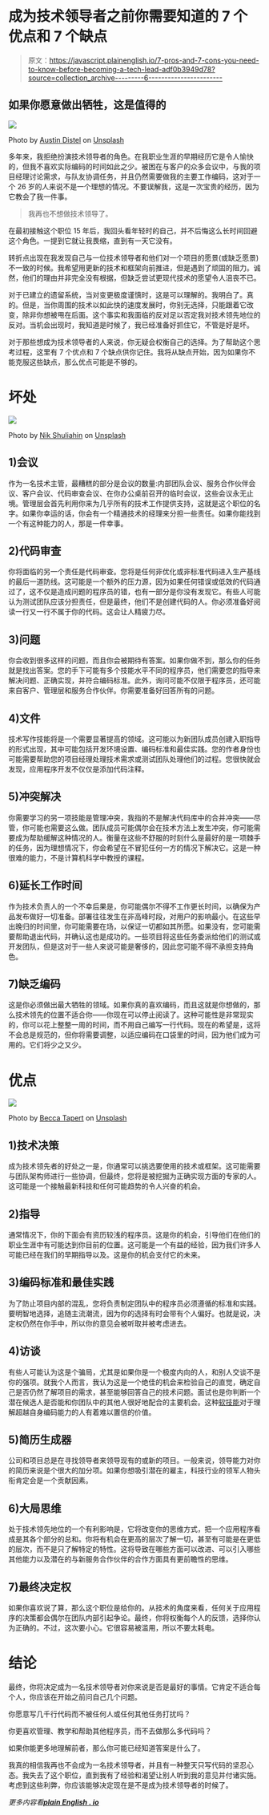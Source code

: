 # 成为技术领导者之前你需要知道的 7 个优点和 7 个缺点

> 原文：<https://javascript.plainenglish.io/7-pros-and-7-cons-you-need-to-know-before-becoming-a-tech-lead-adf0b3949d78?source=collection_archive---------6----------------------->

## 如果你愿意做出牺牲，这是值得的

![](img/b945465837a40fbbfb1a39affb3f0afd.png)

Photo by [Austin Distel](https://unsplash.com/@austindistel?utm_source=medium&utm_medium=referral) on [Unsplash](https://unsplash.com?utm_source=medium&utm_medium=referral)

多年来，我拒绝扮演技术领导者的角色。在我职业生涯的早期经历它是令人愉快的，但我不喜欢实际编码的时间如此之少。被困在与客户的众多会议中，与我的项目经理讨论需求，与队友协调任务，并且仍然需要做我的主要工作编码，这对于一个 26 岁的人来说不是一个理想的情况。不要误解我，这是一次宝贵的经历，因为它教会了我一件事。

> 我再也不想做技术领导了。

在最初接触这个职位 15 年后，我回头看年轻时的自己，并不后悔这么长时间回避这个角色。一提到它就让我畏缩，直到有一天它没有。

转折点出现在我发现自己与一位技术领导者和他们对一个项目的愿景(或缺乏愿景)不一致的时候。我希望用更新的技术和框架向前推进，但是遇到了顽固的阻力。诚然，他们的理由并非完全没有根据，但缺乏尝试更现代技术的愿望令人沮丧不已。

对于已建立的遗留系统，当对变更极度谨慎时，这是可以理解的。我明白了。真的。但是，当你周围的技术以如此快的速度发展时，你别无选择，只能跟着它改变，除非你想被甩在后面。这个事实和我面临的反对足以否定我对技术领先地位的反对。当机会出现时，我知道是时候了，我已经准备好抓住它，不管是好是坏。

对于那些想成为技术领导者的人来说，你无疑会权衡自己的选择。为了帮助这个思考过程，这里有 7 个优点和 7 个缺点供你记住。我将从缺点开始，因为如果你不能克服这些缺点，那么优点可能是不够的。

# 坏处

![](img/8821242c75f5a52d901c7350aa47ac61.png)

Photo by [Nik Shuliahin](https://unsplash.com/@tjump?utm_source=medium&utm_medium=referral) on [Unsplash](https://unsplash.com?utm_source=medium&utm_medium=referral)

## 1)会议

作为一名技术主管，最糟糕的部分是会议的数量:内部团队会议、服务合作伙伴会议、客户会议、代码审查会议、在你办公桌前召开的临时会议，这些会议永无止境。管理层会首先利用你来为几乎所有的技术工作提供支持，这就是这个职位的名字。如果你幸运的话，你会有一个精通技术的经理来分担一些责任。如果你能找到一个有这种能力的人，那是一件幸事。

## 2)代码审查

你将面临的另一个责任是代码审查。您将是任何非优化或非标准代码进入生产基线的最后一道防线。这可能是一个额外的压力源，因为如果任何错误或低效的代码通过了，这不仅是造成问题的程序员的错，也有一部分是你没有发现它。有些人可能认为测试团队应该分担责任，但是最终，他们不是创建代码的人。你必须准备好阅读一行又一行不属于你的代码。这会让人精疲力尽。

## 3)问题

你会收到很多这样的问题，而且你会被期待有答案。如果你做不到，那么你的任务就是找出答案。您的手下可能有多个技能水平不同的程序员，他们需要您的指导来解决问题、正确实现，并符合编码标准。此外，询问可能不仅限于程序员，还可能来自客户、管理层和服务合作伙伴。你需要准备好回答所有的问题。

## 4)文件

技术写作技能将是一个需要显著提高的领域。这可能以为新团队成员创建入职指导的形式出现，其中可能包括开发环境设置、编码标准和最佳实践。您的作者身份也可能需要帮助您的项目经理处理技术需求或测试团队处理他们的过程。您很快就会发现，应用程序开发不仅仅是添加代码注释。

## 5)冲突解决

你需要学习的另一项技能是管理冲突，我指的不是解决代码库中的合并冲突——尽管，你可能也需要这么做。团队成员可能偶尔会在技术方法上发生冲突，你可能需要成为帮助缓解这种情况的人。衡量在这些不舒服的时刻什么是最好的是一项棘手的任务，因为理想情况下，你会希望在不冒犯任何一方的情况下解决它。这是一种很难的能力，不是计算机科学中教授的课程。

## 6)延长工作时间

作为技术负责人的一个不幸后果是，你可能偶尔不得不工作更长时间，以确保为产品发布做好一切准备。部署往往发生在非高峰时段，对用户的影响最小。在这些早出晚归的时间里，你可能需要在场，以保证一切都如其所愿。如果没有，您可能需要帮助退出代码，并确认这也是成功的。一些项目将这些任务委派给他们的测试或开发团队，但是这对于一些人来说可能是奢侈的，因此您可能不得不承担支持角色。

## 7)缺乏编码

这是你必须做出最大牺牲的领域。如果你真的喜欢编码，而且这就是你想做的，那么技术领先的位置不适合你——你现在可以停止阅读了。这种可能性是非常现实的，你可以花上整整一周的时间，而不用自己编写一行代码。现在的希望是，这将不会总是规范的，但你将需要调整，以适应编码在口袋里的时间，因为他们成为可用的。它们将少之又少。

# 优点

![](img/87975b36293bb438637c1d1767ac38ff.png)

Photo by [Becca Tapert](https://unsplash.com/@beccatapert?utm_source=medium&utm_medium=referral) on [Unsplash](https://unsplash.com?utm_source=medium&utm_medium=referral)

## 1)技术决策

成为技术领先者的好处之一是，你通常可以挑选要使用的技术或框架。这可能需要与团队架构师进行一些协调，但最终，您将是被挖掘为正确实现方面的专家的人。这可能是一个接触最新科技和任何可能趋势的令人兴奋的机会。

## 2)指导

通常情况下，你的下面会有资历较浅的程序员。这是你的机会，引导他们在他们的职业生涯中有可能达到你目前的位置。这可能是一个有益的经验，因为我们许多人可能已经在我们的早期指导以及。这是你的机会支付它的未来。

## 3)编码标准和最佳实践

为了防止项目内部的混乱，您将负责制定团队中的程序员必须遵循的标准和实践。要明智地选择，追随主流潮流，因为你的选择有时会带有个人偏好。也就是说，决定权仍然在你手中，所以你的意见会被听取并被考虑进去。

## 4)访谈

有些人可能认为这是个骗局，尤其是如果你是一个极度内向的人，和别人交谈不是你的强项。就我个人而言，我认为这是一个绝佳的机会来检验自己的直觉，确定自己是否仍然了解项目的需求，甚至能够回答自己的技术问题。面试也是你判断一个潜在候选人是否能和你团队中的其他人很好地配合的主要机会。这种[软技能](https://en.wikipedia.org/wiki/Soft_skills)对于理解超越自身编码能力的人有着难以置信的价值。

## 5)简历生成器

公司和项目总是在寻找领导者来领导现有的或新的项目。一般来说，领导能力对你的简历来说是个很大的加分项。如果你想吸引潜在的雇主，科技行业的领军人物头衔肯定会是一个贡献因素。

## 6)大局思维

处于技术领先地位的一个有利影响是，它将改变你的思维方式，把一个应用程序看成是其各个部分的总和。你将有机会在更高的层次了解一切，甚至有可能是在更低的层次，而不是只了解特定的特性。这将导致在哪些方面可以改进、可以引入哪些其他能力以及潜在的与新服务合作伙伴的合作方面具有更前瞻性的思维。

## 7)最终决定权

如果你喜欢说了算，那么这个职位是给你的。从技术的角度来看，任何关于应用程序的决策都会偶尔在团队内部引起争论。最终，你将权衡每个人的反馈，选择你认为正确的。不过，这次要小心。它很容易被滥用，所以不要太耗电。

# 结论

最终，你将决定成为一名技术领导者对你来说是否是最好的事情。它肯定不适合每个人，你应该在开始之前问自己几个问题。

你愿意写几千行代码而不被任何人或任何其他任务打扰吗？

你更喜欢管理、教学和帮助其他程序员，而不去做那么多代码吗？

如果你能更多地理解前者，那么你可能已经知道答案是什么了。

我真的相信我再也不会成为一名技术领导者，并且有一种整天只写代码的坚忍心态。我失去了这个职位，直到我有了经验和渴望让别人听到我的意见并付诸实施。考虑到这些利弊，你应该能够决定现在是不是成为技术领导者的时候了。

*更多内容看*[***plain English . io***](http://plainenglish.io/)